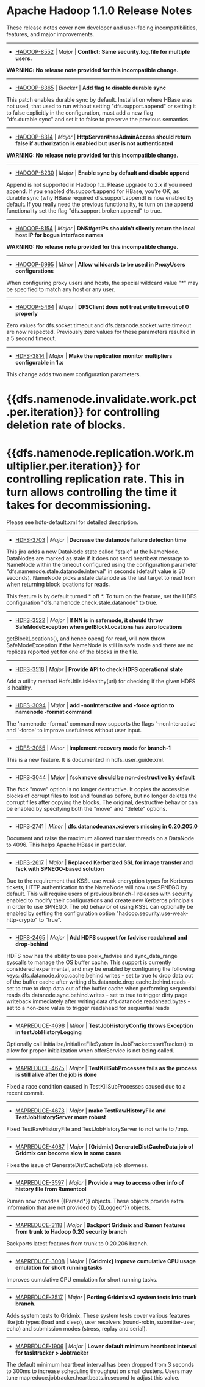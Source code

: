 
<!---
# Licensed to the Apache Software Foundation (ASF) under one
# or more contributor license agreements.  See the NOTICE file
# distributed with this work for additional information
# regarding copyright ownership.  The ASF licenses this file
# to you under the Apache License, Version 2.0 (the
# "License"); you may not use this file except in compliance
# with the License.  You may obtain a copy of the License at
#
#     http://www.apache.org/licenses/LICENSE-2.0
#
# Unless required by applicable law or agreed to in writing, software
# distributed under the License is distributed on an "AS IS" BASIS,
# WITHOUT WARRANTIES OR CONDITIONS OF ANY KIND, either express or implied.
# See the License for the specific language governing permissions and
# limitations under the License.
-->
# Apache Hadoop  1.1.0 Release Notes

These release notes cover new developer and user-facing incompatibilities, features, and major improvements.


---

* [HADOOP-8552](https://issues.apache.org/jira/browse/HADOOP-8552) | *Major* | **Conflict: Same security.log.file for multiple users.**

**WARNING: No release note provided for this incompatible change.**


---

* [HADOOP-8365](https://issues.apache.org/jira/browse/HADOOP-8365) | *Blocker* | **Add flag to disable durable sync**

This patch enables durable sync by default. Installation where HBase was not used, that used to run without setting "dfs.support.append" or setting it to false explicitly in the configuration, must add a new flag "dfs.durable.sync" and set it to false to preserve the previous semantics.


---

* [HADOOP-8314](https://issues.apache.org/jira/browse/HADOOP-8314) | *Major* | **HttpServer#hasAdminAccess should return false if authorization is enabled but user is not authenticated**

**WARNING: No release note provided for this incompatible change.**


---

* [HADOOP-8230](https://issues.apache.org/jira/browse/HADOOP-8230) | *Major* | **Enable sync by default and disable append**

Append is not supported in Hadoop 1.x. Please upgrade to 2.x if you need append. If you enabled dfs.support.append for HBase, you're OK, as durable sync (why HBase required dfs.support.append) is now enabled by default. If you really need the previous functionality, to turn on the append functionality set the flag "dfs.support.broken.append" to true.


---

* [HADOOP-8154](https://issues.apache.org/jira/browse/HADOOP-8154) | *Major* | **DNS#getIPs shouldn't silently return the local host IP for bogus interface names**

**WARNING: No release note provided for this incompatible change.**


---

* [HADOOP-6995](https://issues.apache.org/jira/browse/HADOOP-6995) | *Minor* | **Allow wildcards to be used in ProxyUsers configurations**

When configuring proxy users and hosts, the special wildcard value "\*" may be specified to match any host or any user.


---

* [HADOOP-5464](https://issues.apache.org/jira/browse/HADOOP-5464) | *Major* | **DFSClient does not treat write timeout of 0 properly**

Zero values for dfs.socket.timeout and dfs.datanode.socket.write.timeout are now respected. Previously zero values for these parameters resulted in a 5 second timeout.


---

* [HDFS-3814](https://issues.apache.org/jira/browse/HDFS-3814) | *Major* | **Make the replication monitor multipliers configurable in 1.x**

This change adds two new configuration parameters. 
# {{dfs.namenode.invalidate.work.pct.per.iteration}} for controlling deletion rate of blocks.
# {{dfs.namenode.replication.work.multiplier.per.iteration}} for controlling replication rate. This in turn allows controlling the time it takes for decommissioning.

Please see hdfs-default.xml for detailed description.


---

* [HDFS-3703](https://issues.apache.org/jira/browse/HDFS-3703) | *Major* | **Decrease the datanode failure detection time**

This jira adds a new DataNode state called "stale" at the NameNode. DataNodes are marked as stale if it does not send heartbeat message to NameNode within the timeout configured using the configuration parameter "dfs.namenode.stale.datanode.interval" in seconds (default value is 30 seconds). NameNode picks a stale datanode as the last target to read from when returning block locations for reads.

This feature is by default turned \* off \*. To turn on the feature, set the HDFS configuration "dfs.namenode.check.stale.datanode" to true.


---

* [HDFS-3522](https://issues.apache.org/jira/browse/HDFS-3522) | *Major* | **If NN is in safemode, it should throw SafeModeException when getBlockLocations has zero locations**

getBlockLocations(), and hence open() for read, will now throw SafeModeException if the NameNode is still in safe mode and there are no replicas reported yet for one of the blocks in the file.


---

* [HDFS-3518](https://issues.apache.org/jira/browse/HDFS-3518) | *Major* | **Provide API to check HDFS operational state**

Add a utility method HdfsUtils.isHealthy(uri) for checking if the given HDFS is healthy.


---

* [HDFS-3094](https://issues.apache.org/jira/browse/HDFS-3094) | *Major* | **add -nonInteractive and -force option to namenode -format command**

The 'namenode -format' command now supports the flags '-nonInteractive' and '-force' to improve usefulness without user input.


---

* [HDFS-3055](https://issues.apache.org/jira/browse/HDFS-3055) | *Minor* | **Implement recovery mode for branch-1**

This is a new feature.  It is documented in hdfs\_user\_guide.xml.


---

* [HDFS-3044](https://issues.apache.org/jira/browse/HDFS-3044) | *Major* | **fsck move should be non-destructive by default**

The fsck "move" option is no longer destructive. It copies the accessible blocks of corrupt files to lost and found as before, but no longer deletes the corrupt files after copying the blocks. The original, destructive behavior can be enabled by specifying both the "move" and "delete" options.


---

* [HDFS-2741](https://issues.apache.org/jira/browse/HDFS-2741) | *Minor* | **dfs.datanode.max.xcievers missing in 0.20.205.0**

Document and raise the maximum allowed transfer threads on a DataNode to 4096. This helps Apache HBase in particular.


---

* [HDFS-2617](https://issues.apache.org/jira/browse/HDFS-2617) | *Major* | **Replaced Kerberized SSL for image transfer and fsck with SPNEGO-based solution**

Due to the requirement that KSSL use weak encryption types for Kerberos tickets, HTTP authentication to the NameNode will now use SPNEGO by default. This will require users of previous branch-1 releases with security enabled to modify their configurations and create new Kerberos principals in order to use SPNEGO. The old behavior of using KSSL can optionally be enabled by setting the configuration option "hadoop.security.use-weak-http-crypto" to "true".


---

* [HDFS-2465](https://issues.apache.org/jira/browse/HDFS-2465) | *Major* | **Add HDFS support for fadvise readahead and drop-behind**

HDFS now has the ability to use posix\_fadvise and sync\_data\_range syscalls to manage the OS buffer cache. This support is currently considered experimental, and may be enabled by configuring the following keys:
dfs.datanode.drop.cache.behind.writes - set to true to drop data out of the buffer cache after writing
dfs.datanode.drop.cache.behind.reads - set to true to drop data out of the buffer cache when performing sequential reads
dfs.datanode.sync.behind.writes - set to true to trigger dirty page writeback immediately after writing data
dfs.datanode.readahead.bytes - set to a non-zero value to trigger readahead for sequential reads


---

* [MAPREDUCE-4698](https://issues.apache.org/jira/browse/MAPREDUCE-4698) | *Minor* | **TestJobHistoryConfig throws Exception in testJobHistoryLogging**

Optionally call initialize/initializeFileSystem in JobTracker::startTracker() to allow for proper initialization when offerService is not being called.


---

* [MAPREDUCE-4675](https://issues.apache.org/jira/browse/MAPREDUCE-4675) | *Major* | **TestKillSubProcesses fails as the process is still alive after the job is done**

Fixed a race condition caused in TestKillSubProcesses caused due to a recent commit.


---

* [MAPREDUCE-4673](https://issues.apache.org/jira/browse/MAPREDUCE-4673) | *Major* | **make TestRawHistoryFile and TestJobHistoryServer more robust**

Fixed TestRawHistoryFile and TestJobHistoryServer to not write to /tmp.


---

* [MAPREDUCE-4087](https://issues.apache.org/jira/browse/MAPREDUCE-4087) | *Major* | **[Gridmix] GenerateDistCacheData job of Gridmix can become slow in some cases**

Fixes the issue of GenerateDistCacheData  job slowness.


---

* [MAPREDUCE-3597](https://issues.apache.org/jira/browse/MAPREDUCE-3597) | *Major* | **Provide a way to access other info of history file from Rumentool**

Rumen now provides {{Parsed\*}} objects. These objects provide extra information that are not provided by {{Logged\*}} objects.


---

* [MAPREDUCE-3118](https://issues.apache.org/jira/browse/MAPREDUCE-3118) | *Major* | **Backport Gridmix and Rumen features from trunk to Hadoop 0.20 security branch**

Backports latest features from trunk to 0.20.206 branch.


---

* [MAPREDUCE-3008](https://issues.apache.org/jira/browse/MAPREDUCE-3008) | *Major* | **[Gridmix] Improve cumulative CPU usage emulation for short running tasks**

Improves cumulative CPU emulation for short running tasks.


---

* [MAPREDUCE-2517](https://issues.apache.org/jira/browse/MAPREDUCE-2517) | *Major* | **Porting Gridmix v3 system tests into trunk branch.**

Adds system tests to Gridmix. These system tests cover various features like job types (load and sleep), user resolvers (round-robin, submitter-user, echo) and  submission modes (stress, replay and serial).


---

* [MAPREDUCE-1906](https://issues.apache.org/jira/browse/MAPREDUCE-1906) | *Major* | **Lower default minimum heartbeat interval for tasktracker \> Jobtracker**

The default minimum heartbeat interval has been dropped from 3 seconds to 300ms to increase scheduling throughput on small clusters. Users may tune mapreduce.jobtracker.heartbeats.in.second to adjust this value.



